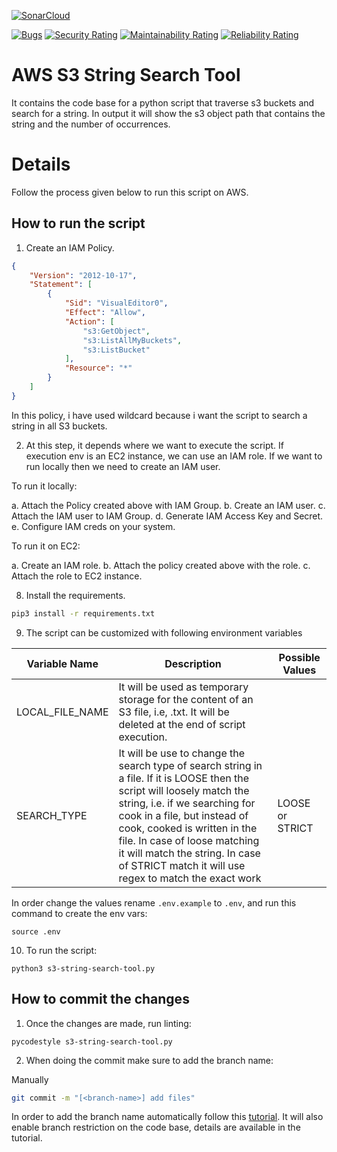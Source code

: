 [![SonarCloud](https://sonarcloud.io/images/project_badges/sonarcloud-black.svg)](https://sonarcloud.io/summary/new_code?id=aliartiza75_s3-string-search-tool)

[![Bugs](https://sonarcloud.io/api/project_badges/measure?project=aliartiza75_s3-string-search-tool&metric=bugs)](https://sonarcloud.io/summary/new_code?id=aliartiza75_s3-string-search-tool)
[![Security Rating](https://sonarcloud.io/api/project_badges/measure?project=aliartiza75_s3-string-search-tool&metric=security_rating)](https://sonarcloud.io/summary/new_code?id=aliartiza75_s3-string-search-tool)
[![Maintainability Rating](https://sonarcloud.io/api/project_badges/measure?project=aliartiza75_s3-string-search-tool&metric=sqale_rating)](https://sonarcloud.io/summary/new_code?id=aliartiza75_s3-string-search-tool)
[![Reliability Rating](https://sonarcloud.io/api/project_badges/measure?project=aliartiza75_s3-string-search-tool&metric=reliability_rating)](https://sonarcloud.io/summary/new_code?id=aliartiza75_s3-string-search-tool)

# AWS S3 String Search Tool
It contains the code base for a python script that traverse s3 buckets and search for a string. In output it will show the s3 object path that contains the string and the number of occurrences.


# Details

Follow the process given below to run this script on AWS.

## How to run the script

1. Create an IAM Policy.
```json
{
    "Version": "2012-10-17",
    "Statement": [
        {
            "Sid": "VisualEditor0",
            "Effect": "Allow",
            "Action": [
                "s3:GetObject",
                "s3:ListAllMyBuckets",
                "s3:ListBucket"
            ],
            "Resource": "*"
        }
    ]
}
```
In this policy, i have used wildcard because i want the script to search a string in all S3 buckets.


2. At this step, it depends where we want to execute the script. If execution env is an EC2 instance, we can use an IAM role. If we want to run locally then we need to create an IAM user.


To run it locally:

a. Attach the Policy created above with IAM Group.
b. Create an IAM user.
c. Attach the IAM user to IAM Group.
d. Generate IAM Access Key and Secret.
e. Configure IAM creds on your system.

To run it on EC2:

a. Create an IAM role.
b. Attach the policy created above with the role.
c. Attach the role to EC2 instance.


8. Install the requirements.
```bash
pip3 install -r requirements.txt
```

9. The script can be customized with following environment variables

| Variable Name | Description | Possible Values |
|--------|-------|-------|
| LOCAL_FILE_NAME | It will be used as temporary storage for the content of an S3 file, i.e, <anything>.txt. It will be deleted at the end of script execution. |
| SEARCH_TYPE | It will be use to change the search type of search string in a file. If it is LOOSE then the script will loosely match the string, i.e. if we searching for cook in a file, but instead of cook, cooked is written in the file. In case of loose matching it will match the string. In case of STRICT match it will use regex to match the exact work | LOOSE or STRICT|

In order change the values rename `.env.example` to `.env`, and run this command to create the env vars:

```
source .env
```


10. To run the script:

```
python3 s3-string-search-tool.py
```


## How to commit the changes

1. Once the changes are made, run linting:

```
pycodestyle s3-string-search-tool.py
```

2. When doing the commit make sure to add the branch name:

Manually

```bash
git commit -m "[<branch-name>] add files"
```

In order to add the branch name automatically follow this [tutorial](https://medium.com/@aliartiza75/add-git-branch-name-to-each-commit-3acb60ab6bc9). It will also enable branch restriction on the code base, details are available in the tutorial.
